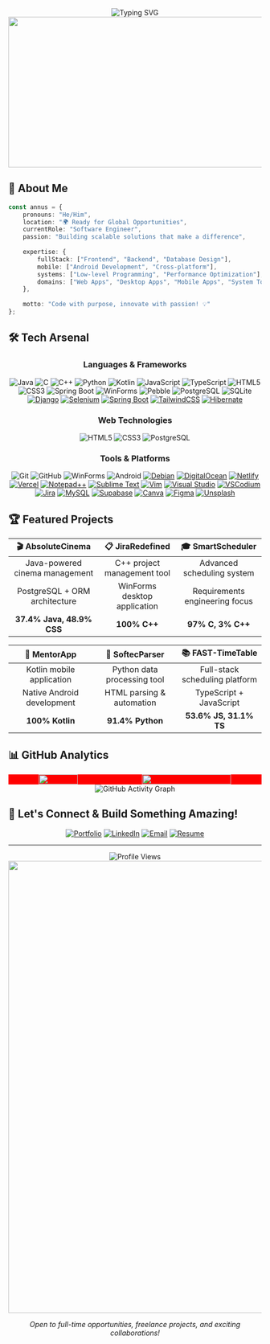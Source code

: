 <div align="center">
  <img src="https://readme-typing-svg.herokuapp.com?font=Fira+Code&size=30&pause=1000&color=00D4FF&center=true&vCenter=true&random=false&width=600&lines=Hi+there!+I'm+Annus+%F0%9F%91%8B;Full-Stack+Software+Engineer;Problem+Solver+%26+Innovator;Building+Tomorrow's+Solutions" alt="Typing SVG" />
</div>

<div align="center">
  <img src="https://user-images.githubusercontent.com/74038190/225813708-98b745f2-7d22-48cf-9150-083f1b00d6c9.gif" width="600" height="300"/>
</div>

## 🚀 About Me

```typescript
const annus = {
    pronouns: "He/Him",
    location: "🌍 Ready for Global Opportunities",
    currentRole: "Software Engineer",
    passion: "Building scalable solutions that make a difference",
    
    expertise: {
        fullStack: ["Frontend", "Backend", "Database Design"],
        mobile: ["Android Development", "Cross-platform"],
        systems: ["Low-level Programming", "Performance Optimization"],
        domains: ["Web Apps", "Desktop Apps", "Mobile Apps", "System Tools"]
    },
    
    motto: "Code with purpose, innovate with passion! 💡"
};
```
## 🛠️ Tech Arsenal

<div align="center">

### **Languages & Frameworks**
![Java](https://img.shields.io/badge/Java-ED8B00?style=for-the-badge&logo=openjdk&logoColor=white)
![C](https://img.shields.io/badge/C-00599C?style=for-the-badge&logo=c&logoColor=white)
![C++](https://img.shields.io/badge/C++-00599C?style=for-the-badge&logo=c%2B%2B&logoColor=white)
![Python](https://img.shields.io/badge/Python-3776AB?style=for-the-badge&logo=python&logoColor=white)
![Kotlin](https://img.shields.io/badge/Kotlin-0095D5?style=for-the-badge&logo=kotlin&logoColor=white)
![JavaScript](https://img.shields.io/badge/JavaScript-F7DF1E?style=for-the-badge&logo=javascript&logoColor=black)
![TypeScript](https://img.shields.io/badge/TypeScript-007ACC?style=for-the-badge&logo=typescript&logoColor=white)
![HTML5](https://img.shields.io/badge/HTML5-E34F26?style=for-the-badge&logo=html5&logoColor=white)
![CSS3](https://img.shields.io/badge/CSS3-1572B6?style=for-the-badge&logo=css3&logoColor=white)
![Spring Boot](https://img.shields.io/badge/Spring_Boot-6DB33F?style=for-the-badge&logo=spring-boot&logoColor=white)
![WinForms](https://img.shields.io/badge/WinForms-512BD4?style=for-the-badge&logo=.net&logoColor=white)
![Pebble](https://img.shields.io/badge/Pebble-Template-FF6B6B?style=for-the-badge)
![PostgreSQL](https://img.shields.io/badge/PostgreSQL-316192?style=for-the-badge&logo=postgresql&logoColor=white)
![SQLite](https://img.shields.io/badge/SQLite-07405E?style=for-the-badge&logo=sqlite&logoColor=white)
[![Django](https://img.shields.io/badge/Django-%23092E20.svg?logo=django&logoColor=white&style=for-the-badge)](#)
[![Selenium](https://img.shields.io/badge/Selenium-43B02A?logo=selenium&logoColor=fff&style=for-the-badge)](#)
[![Spring Boot](https://img.shields.io/badge/Spring%20Boot-6DB33F?logo=springboot&logoColor=fff&style=for-the-badge)](#)
[![TailwindCSS](https://img.shields.io/badge/Tailwind%20CSS-%2338B2AC.svg?logo=tailwind-css&logoColor=white&style=for-the-badge)](#)
[![Hibernate](https://img.shields.io/badge/Hibernate-59666C?logo=hibernate&logoColor=fff&style=for-the-badge)](#)

### **Web Technologies**
![HTML5](https://img.shields.io/badge/HTML5-E34F26?style=for-the-badge&logo=html5&logoColor=white)
![CSS3](https://img.shields.io/badge/CSS3-1572B6?style=for-the-badge&logo=css3&logoColor=white)
![PostgreSQL](https://img.shields.io/badge/PostgreSQL-316192?style=for-the-badge&logo=postgresql&logoColor=white)

### **Tools & Platforms**
![Git](https://img.shields.io/badge/Git-F05032?style=for-the-badge&logo=git&logoColor=white)
![GitHub](https://img.shields.io/badge/GitHub-100000?style=for-the-badge&logo=github&logoColor=white)
![WinForms](https://img.shields.io/badge/WinForms-512BD4?style=for-the-badge&logo=.net&logoColor=white)
![Android](https://img.shields.io/badge/Android-3DDC84?style=for-the-badge&logo=android&logoColor=white)
[![Debian](https://img.shields.io/badge/Debian-A81D33?logo=debian&logoColor=fff&style=for-the-badge)](#)
[![DigitalOcean](https://img.shields.io/badge/DigitalOcean-%230167ff.svg?logo=digitalOcean&logoColor=white&style=for-the-badge)](#)
[![Netlify](https://img.shields.io/badge/Netlify-%23000000.svg?logo=netlify&style=for-the-badge&logoColor=#00C7B7)](#)
[![Vercel](https://img.shields.io/badge/Vercel-%23000000.svg?logo=vercel&logoColor=white&style=for-the-badge)](#)
[![Notepad++](https://img.shields.io/badge/Notepad++-90E59A.svg?&logo=notepad%2b%2b&logoColor=black&style=for-the-badge)](#)
[![Sublime Text](https://img.shields.io/badge/Sublime%20Text-%23575757.svg?logo=sublime-text&logoColor=important&style=for-the-badge)](#)
[![Vim](https://img.shields.io/badge/Vim-%2311AB00.svg?logo=vim&logoColor=white&style=for-the-badge)](#)
[![Visual Studio](https://custom-icon-badges.demolab.com/badge/Visual%20Studio-5C2D91.svg?&logo=visual-studio&logoColor=white&style=for-the-badge)](#)
[![VSCodium](https://img.shields.io/badge/VSCodium-2F80ED?logo=vscodium&logoColor=fff&style=for-the-badge)](#)
[![Jira](https://img.shields.io/badge/Jira-0052CC?logo=jira&logoColor=fff&style=for-the-badge)](#)
[![MySQL](https://img.shields.io/badge/MySQL-4479A1?logo=mysql&logoColor=fff&style=for-the-badge)](#)
[![Supabase](https://img.shields.io/badge/Supabase-3FCF8E?logo=supabase&logoColor=fff&style=for-the-badge)](#)
[![Canva](https://img.shields.io/badge/Canva-%2300C4CC.svg?&logo=Canva&logoColor=white&style=for-the-badge)](#)
[![Figma](https://img.shields.io/badge/Figma-F24E1E?logo=figma&logoColor=white&style=for-the-badge)](#)
[![Unsplash](https://img.shields.io/badge/Unsplash-000000?logo=Unsplash&logoColor=white&style=for-the-badge)](#)

</div>

## 🏆 Featured Projects

<div align="center">

| 🎬 **AbsoluteCinema** | 📋 **JiraRedefined** | 🎓 **SmartScheduler** |
|:---:|:---:|:---:|
| Java-powered cinema management | C++ project management tool | Advanced scheduling system |
| PostgreSQL + ORM architecture | WinForms desktop application | Requirements engineering focus |
| **37.4% Java, 48.9% CSS** | **100% C++** | **97% C, 3% C++** |

| 📱 **MentorApp** | 🐍 **SoftecParser** | 📚 **FAST-TimeTable** |
|:---:|:---:|:---:|
| Kotlin mobile application | Python data processing tool | Full-stack scheduling platform |
| Native Android development | HTML parsing & automation | TypeScript + JavaScript |
| **100% Kotlin** | **91.4% Python** | **53.6% JS, 31.1% TS** |

</div>

## 📊 GitHub Analytics
<!--
<div align="center">
  <img height="200" src="https://github-readme-stats.vercel.app/api?username=Annus1212&show_icons=true&theme=tokyonight&include_all_commits=true&count_private=true&hide_border=true&cache_seconds=86400"/>
</div> 
-->

<div align="center" style="width: 100%; display: flex; justify-content: space-between; align-items: center; background-color: red">
  <img width="39.25%" src="https://github-readme-stats.vercel.app/api/top-langs/?username=Annus1212&layout=compact&langs_count=8&theme=tokyonight&hide_border=true&cache_seconds=86400"/>
<!--   <img width="61.25%" src="https://streak-stats.demolab.com/?user=Annus1212&theme=tokyonight&hide_border=true&date_format=M%20j" alt="GitHub Streak" /> -->
 <img width="59.25%" src="https://github-readme-stats.vercel.app/api?username=Annus1212&show_icons=true&theme=tokyonight&include_all_commits=true&count_private=true&hide_border=true&cache_seconds=86400"/>
  
</div> 

<!-- Alternative GitHub Activity Graph -->
<div align="center">
  <img src="https://github-readme-activity-graph.vercel.app/graph?username=Annus1212&theme=tokyo-night&hide_border=true&area=true" alt="GitHub Activity Graph" />
</div>

## 🤝 Let's Connect & Build Something Amazing!

<div align="center">

[![Portfolio](https://img.shields.io/badge/Portfolio-FF5722?style=for-the-badge&logo=todoist&logoColor=white)](https://github.com/Annus1212)
[![LinkedIn](https://img.shields.io/badge/LinkedIn-0077B5?style=for-the-badge&logo=linkedin&logoColor=white)](https://www.linkedin.com/in/annus-shahzad/)
[![Email](https://img.shields.io/badge/Email-D14836?style=for-the-badge&logo=gmail&logoColor=white)](mailto:l233004@lhr.nu.edu.pk)
[![Resume](https://img.shields.io/badge/Resume-4285F4?style=for-the-badge&logo=google-drive&logoColor=white)](javascript:alert("Coming%20Soon"))

</div>

---

<div align="center">
  <img src="https://komarev.com/ghpvc/?username=Annus1212&color=blueviolet&style=for-the-badge&label=PROFILE+VIEWS" alt="Profile Views" />
</div>

<div align="center">
  <img src="https://user-images.githubusercontent.com/74038190/212284100-561aa473-3905-4a80-b561-0d28506553ee.gif" width="900"/>
</div>

<div align="center">
  <p><i>Open to full-time opportunities, freelance projects, and exciting collaborations!</i></p>
</div>
